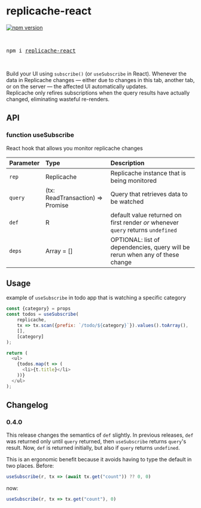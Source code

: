 # replicache-react

[![npm version](https://badge.fury.io/js/replicache-react.svg)](https://www.npmjs.com/package/replicache-react)

<br />
  <pre>npm i <a href="https://www.npmjs.com/package/replicache-react">replicache-react</a></pre>
  <br />

Build your UI using `subscribe()` (or `useSubscribe` in React).
Whenever the data in Replicache changes — either due to changes in this tab, another tab, or on the server — the affected UI automatically updates. <br />
Replicache only refires subscriptions when the query results have actually changed, eliminating wasteful re-renders.


## API

### function useSubscribe

React hook that allows you monitor replicache changes

| Parameter | Type | Description |
| :-- | :-- | :-- |
| `rep` | Replicache | Replicache instance that is being monitored |
| `query` | (tx: ReadTransaction) => Promise<R> | Query that retrieves data to be watched |
| `def` | R |  default value returned on first render *or* whenever `query` returns `undefined` |
| `deps` | Array<any> = [] | OPTIONAL: list of dependencies, query will be rerun when any of these change |

## Usage

example of `useSubscribe` in todo app that is watching a specific category

```js
const {category} = props
const todos = useSubscribe(
    replicache, 
    tx => tx.scan({prefix: `/todo/${category}`}).values().toArray(), 
    [], 
    [category]
);

return (
  <ul>
    {todos.map(t => (
      <li>{t.title}</li>
    ))}
  </ul>
);
```

## Changelog

### 0.4.0

This release changes the semantics of `def` slightly. In previous releases, `def` was returned only until `query` returned, then `useSubscribe` returns `query`'s result. Now, `def` is returned initially, but also if `query` returns `undefined`.

This is an ergonomic benefit because it avoids having to type the default in two places. Before:

```ts
useSubscribe(r, tx => (await tx.get("count")) ?? 0, 0)
```

now:

```ts
useSubscribe(r, tx => tx.get("count"), 0)
```
